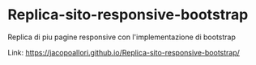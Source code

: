 # Replica-sito-responsive-bootstrap

Replica di piu pagine responsive con l'implementazione di bootstrap

Link:
https://jacopoallori.github.io/Replica-sito-responsive-bootstrap/
